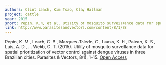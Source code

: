 ```yaml
---
authors: Clint Leach, Kim Tsao, Clay Hallman
project: cattle
year: 2015
short: Pepin, K.M, et al. Utility of mosquito surveillance data for spatial prioritization of vector control against dengue viruses in three Brazilian Cities.  Parasites & Vectors, 8(1), 1-15. 
link: http://www.parasitesandvectors.com/content/8/1/98
---
```


Pepin, K. M., Leach, C. B., Marques-Toledo, C., Laass, K. H., Paixao, K. S., Luis, A. D., … Webb, C. T. (2015). Utility of mosquito surveillance data for spatial prioritization of vector control against dengue viruses in three Brazilian cities. Parasites & Vectors, 8(1), 1–15. [Open Access](http://www.parasitesandvectors.com/content/8/1/98)
